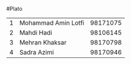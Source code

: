 #Plato
<table>
  <tr>
    <td>1</td>
    <td>Mohammad Amin Lotfi</td>
    <td>98171075</td>
  </tr>
  <tr>
    <td>2</td>
    <td>Mahdi Hadi</td>
    <td>98106145</td>
  </tr>
    <tr>
    <td>3</td>
    <td>Mehran Khaksar</td>
    <td>98170798</td>
  </tr>
<tr>
    <td>4</td>
    <td>Sadra Azimi</td>
    <td>98170946</td>
  </tr>
</table>

